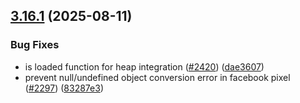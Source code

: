 ## [3.16.1](https://github.com/rudderlabs/rudder-sdk-js/compare/@rudderstack/analytics-js-integrations@3.16.0...@rudderstack/analytics-js-integrations@3.16.1) (2025-08-11)


### Bug Fixes

* is loaded function for heap integration ([#2420](https://github.com/rudderlabs/rudder-sdk-js/issues/2420)) ([dae3607](https://github.com/rudderlabs/rudder-sdk-js/commit/dae3607f435579c80cc20bbac63d2f39dca886ec))
* prevent null/undefined object conversion error in facebook pixel ([#2297](https://github.com/rudderlabs/rudder-sdk-js/issues/2297)) ([83287e3](https://github.com/rudderlabs/rudder-sdk-js/commit/83287e36f4ba8d54d61d3af0282d284650df2bfd))

